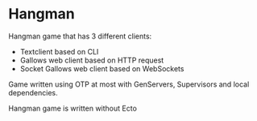 # Hangman

Hangman game that has 3 different clients:
- Textclient based on CLI
- Gallows web client based on HTTP request
- Socket Gallows web client based on WebSockets

Game written using OTP at most with GenServers, Supervisors and local dependencies.

Hangman game is written without Ecto

